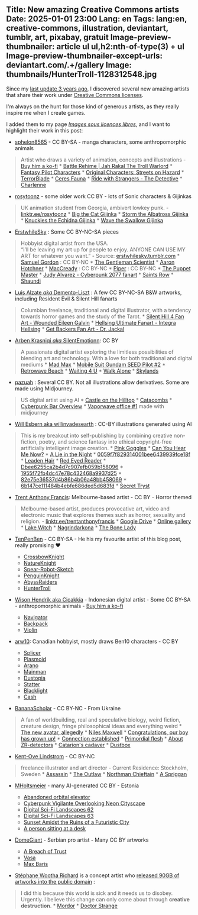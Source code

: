 Title: New amazing Creative Commons artists
Date: 2025-01-01 23:00
Lang: en
Tags: lang:en, creative-commons, illustration, deviantart, tumblr, art, pixabay, gratuit
Image-preview-thumbnailer: article ul ul,h2:nth-of-type(3) + ul
Image-preview-thumbnailer-except-urls: deviantart.com/.+/gallery
Image: thumbnails/HunterTroll-1128312548.jpg
---
Since my [last update 3 years ago](new-creative-commons-artists.html),
I discovered several new amazing artists that share their work under [Creative Commons licenses](https://creativecommons.org/share-your-work/cclicenses/).

I'm always on the hunt for those kind of generous artists,
as they really inspire me when I create games.

I added them to my page _[Images sous licences libres](pages/images-libres-de-droits.html)_,
and I want to highlight their work in this post:

- [sphelon8565](https://www.deviantart.com/sphelon8565/gallery) - CC BY-SA - manga characters, some anthropomorphic animals
> Artist who draws a variety of animation, concepts and illustrations - [Buy him a ko-fi](https://ko-fi.com/amazingsphelon)
    * [Battle Rehime | Jah Rakal The Troll Warlord](https://www.deviantart.com/sphelon8565/art/Battle-Rehime-Jah-Rakal-The-Troll-Warlord-904512933)
    * [Fantasy Pilot Characters](https://www.deviantart.com/sphelon8565/art/OC-Fantasy-Pilot-Characters-875390137)
    * [Original Characters: Streets on Hazard](https://www.deviantart.com/sphelon8565/art/OCAS-Original-Characters-Streets-on-Hazard-900918422)
    * [TerrorBlade](https://www.deviantart.com/sphelon8565/art/TerrorBlade-874274293)
    * [Ceres Fauna](https://www.deviantart.com/sphelon8565/art/Ceres-Fauna-892932513)
    * [Ride with Strangers - The Detective](https://www.deviantart.com/sphelon8565/art/Commission-Ride-with-Strangers-The-Detective-941604058)
    * [Charlenne](https://www.deviantart.com/sphelon8565/art/Commission-Charlenne-978385892)

- [rosytoonz](https://www.deviantart.com/rosytoonz/gallery/all) - some older work CC BY - lots of Sonic characters & Gijinkas
> UK animation student from Georgia, ambivert lowkey punk. - [linktr.ee/rosytoonz](https://linktr.ee/rosytoonz)
    * [Big the Cat Gijinka](https://www.deviantart.com/svanetianrose/art/Big-the-Cat-Gijinka-688218969)
    * [Storm the Albatross Gijinka](https://www.deviantart.com/svanetianrose/art/Storm-the-Albatross-Gijinka-694492179)
    * [Knuckles the Echidna Gijinka](https://www.deviantart.com/svanetianrose/art/Knuckles-the-Echidna-Gijinka-687258989)
    * [Wave the Swallow Gijinka](https://www.deviantart.com/svanetianrose/art/Wave-the-Swallow-Gijinka-693952531)

- [ErstwhileSky](https://www.deviantart.com/erstwhilesky/gallery) : Some CC BY-NC-SA pieces
> Hobbyist digital artist from the USA.
> <br>
> “I’ll be leaving my art up for people to enjoy.
> ANYONE CAN USE MY ART for whatever you want.” - Source: [erstwhilesky.tumblr.com](https://erstwhilesky.tumblr.com/post/702105322862657536/im-probably-not-coming-back-to-this-blog-as-my)
    * [Samuel Gordon](https://www.deviantart.com/erstwhilesky/art/Samuel-Gordon-683140507) : CC BY-NC
    * [The Gentleman Scientist](https://www.deviantart.com/erstwhilesky/art/The-Gentleman-Scientist-582338401)
    * [Aaron Hotchner](https://www.deviantart.com/erstwhilesky/art/Aaron-Hotchner-369252263)
    * [MacCready](https://www.deviantart.com/erstwhilesky/art/MacCready-611535372) : CC BY-NC
    * [Piper](https://www.deviantart.com/erstwhilesky/art/Piper-611423589) : CC BY-NC
    * [The Puppet Master](https://www.deviantart.com/erstwhilesky/art/The-Puppet-Master-582340319)
    * [Judy Alvarez - Cyberpunk 2077 fanart](https://erstwhilesky.tumblr.com/post/644599988556562432)
    * [Saints Row](https://erstwhilesky.tumblr.com/post/627098781721280512/city-made-of-thin-glass-smoldering-in-pitch-black)
    * [Shaundi](https://erstwhilesky.tumblr.com/post/627055211315412992/shaundi-i-wasnt-dreaming-when-they-told-me)

- [Luis Alzate _aka_ Demento-Liszt](https://www.deviantart.com/demento-liszt/gallery) : A few CC BY-NC-SA B&W artworks, including Resident Evil & Silent Hill fanarts
> Columbian freelance, traditional and digital illustrator, with a tendency towards horror games and the study of the Tarot.
    * [Silent Hill 4 Fan Art - Wounded Eileen Galvin](https://www.deviantart.com/demento-liszt/art/Silent-Hill-4-Fan-Art-Wounded-Eileen-Galvin-763349883)
    * [Hellsing Ultimate Fanart - Integra Hellsing](https://www.deviantart.com/demento-liszt/art/Hellsing-Ultimate-Fanart-Integra-Hellsing-789516159)
    * [Get Backers Fan Art - Dr. Jackal](https://www.deviantart.com/demento-liszt/art/Get-Backers-Fan-Art-Dr-Jackal-762869273)

- [Arben Krasniqi _aka_ SilentEmotionn](https://www.deviantart.com/silentemotionn/gallery): CC BY
> A passionate digital artist exploring the limitless possibilities of blending art and technology.
> With a love for both traditional and digital mediums
    * [Mad Max](https://www.deviantart.com/silentemotionn/art/Mad-Max-979054284)
    * [Mobile Suit Gundam SEED Pilot #2](https://www.deviantart.com/silentemotionn/art/Mobile-Suit-Gundam-SEED-Pilot-2-978882245)
    * [Retrowave Beach](https://www.deviantart.com/silentemotionn/art/Retrowave-Beach-977650505)
    * [Waiting 4 U](https://www.deviantart.com/silentemotionn/art/Waiting-4-U-977640198)
    * [Walk Alone](https://www.deviantart.com/silentemotionn/art/Walk-Alone-977296273)
    * [Skylands](https://www.deviantart.com/silentemotionn/art/Skylands-976697408)

- [pazuah](https://www.deviantart.com/pazuah) : Several CC BY. Not all illustrations allow derivatives. Some are made using Midjourney.
> US digital artist using AI
    * [Castle on the Hilltop](https://www.deviantart.com/pazuah/art/Castle-on-the-Hilltop-16-9-Ratio-931833757)
    * [Catacombs](https://www.deviantart.com/pazuah/art/Catacombs-16-9-Ratio-932072103)
    * [Cyberpunk Bar Overview](https://www.deviantart.com/pazuah/art/Cyberpunk-Bar-Overview-16-9-Ratio-931237796)
    * [Vaporwave office #1](https://www.deviantart.com/pazuah/art/Vaporwave-office-1-946405436) made with midjourney

- [Will Esbern aka willinvadesearth](https://www.deviantart.com/willinvadesearth) : CC-BY illustrations generated using AI
> This is my breakout into self-publishing by combining creative non-fiction, poetry, and science fantasy into ethical copyright-free artificially intelligent image creation.
    * [Pink Goggles](https://www.deviantart.com/willinvadesearth/art/Pink-Goggles-1064787750)
    * [Can You Hear Me Now?](https://www.deviantart.com/willinvadesearth/art/Can-You-Hear-Me-Now-1065117531)
    * [A Lie in the Night](https://www.deviantart.com/willinvadesearth/art/A-Lie-in-the-Night-1062064087)
    * [0059f7f829314001bee6439939fce18f](https://www.deviantart.com/willinvadesearth/art/0059f7f829314001bee6439939fce18f-1064787735)
    * [Leaden Hair](https://www.deviantart.com/willinvadesearth/art/Leaden-Hair-1062234914)
    * [Red Eyed Reader](https://www.deviantart.com/willinvadesearth/art/Red-Eyed-Reader-1062238872)
    * [Dbee6255ca2b4d7c907efb059b158096](https://www.deviantart.com/willinvadesearth/art/Dbee6255ca2b4d7c907efb059b158096-1062091435)
    * [1955f72fb4dc47e78c432468a9937d25](https://www.deviantart.com/willinvadesearth/art/1955f72fb4dc47e78c432468a9937d25-1064787811)
    * [82e75e36537d4b86b4b06a48bb458069](https://www.deviantart.com/willinvadesearth/art/82e75e36537d4b86b4b06a48bb458069-1061467489)
    * [6b147ce111484b4ebfe686ded5d683fd](https://www.deviantart.com/willinvadesearth/art/6b147ce111484b4ebfe686ded5d683fd-1061460947)
    * [Secret Tryst](https://www.deviantart.com/willinvadesearth/art/Secret-Tryst-1082373945)

- [Trent Anthony Francis](https://www.deviantart.com/trentanthonyfrancis/gallery/all): Melbourne-based artist - CC BY - Horror themed
> Melbourne-based artist, produces provocative art, video and electronic music that explores themes such as horror, sexuality and religion. - [linktr.ee/trentanthonyfrancis](http://linktr.ee/trentanthonyfrancis)
    * [Google Drive](https://drive.google.com/drive/folders/1yYH0wOTc6fSYHKN9gGhlRVzuulelgNEJ)
    * [Online gallery](https://www.trentanthonyfrancis.com/visual)
    * [Lake Witch](https://www.deviantart.com/trentanthonyfrancis/art/Lake-Witch-1111827146)
    * [Nagrindarkona](https://www.deviantart.com/trentanthonyfrancis/art/Nagrindarkona-1112706209)
    * [The Bone Lady](https://www.deviantart.com/trentanthonyfrancis/art/The-Bone-Lady-1103268376)

- [TenPenBen](https://www.deviantart.com/tenpenben) - CC BY-SA - He his my favourite artist of this blog post, really promising ❤️
    * [CrossbowKnight](https://www.deviantart.com/tenpenben/art/TenPenBenCrossbowKnightDeviantArt-1045801738)
    * [NatureKnight](https://www.deviantart.com/tenpenben/art/NatureKnight-1049902081)
    * [Spear-Robot-Sketch](https://www.deviantart.com/tenpenben/art/Spear-Robot-Sketch-1075104152)
    * [PenguinKnight](https://www.deviantart.com/tenpenben/art/PenguinKnight-1139256770)
    * [AbyssRaiders](https://www.deviantart.com/tenpenben/art/AbyssRaiders-1135721293)
    * [HunterTroll](https://www.deviantart.com/tenpenben/art/HunterTroll-1128312548)

- [Wison Hendrik aka Cicakkia](https://www.deviantart.com/cicakkia/gallery) - Indonesian digital artist - Some CC BY-SA - anthropomorphic animals - [Buy him a ko-fi](https://ko-fi.com/cicakkia)
    * [Navigator](https://www.deviantart.com/cicakkia/art/Navigator-1115715346)
    * [Backpack](https://www.deviantart.com/cicakkia/art/Backpack-1104930253)
    * [Violin](https://www.deviantart.com/cicakkia/art/Violin-1116085375)

- [arw10](https://www.deviantart.com/arw10/gallery): Canadian hobbyist, mostly draws Ben10 characters - CC BY
    * [Splicer](https://www.deviantart.com/arw10/art/Splicer-by-illuminate01-837547572)
    * [Plasmoid](https://www.deviantart.com/arw10/art/Plasmoid-By-Cicerondibuja-973387623)
    * [Arano](https://www.deviantart.com/arw10/art/Arano-By-sonic20999-904138365)
    * [Mainman](https://www.deviantart.com/arw10/art/Mainman-By-Spyro2108-853324486)
    * [Dustopia](https://www.deviantart.com/arw10/art/Dustopia-By-Fatdooman-898757850)
    * [Statter](https://www.deviantart.com/arw10/art/Statter-By-Kurotheartist-973584254)
    * [Blacklight](https://www.deviantart.com/arw10/art/Blacklight-By-Sefy99-Elmike9-862089697)
    * [Cash](https://www.deviantart.com/arw10/art/Cash-By-VampireRichard69-858721862)

- [BananaScholar](https://www.deviantart.com/bananascholar/gallery) - CC BY-NC - From Ukraine
> A fan of worldbuilding, real and speculative biology, weird fiction, creature design, fringe philosophical ideas and everything weird
    * [The new avatar, allegedly](https://www.deviantart.com/bananascholar/art/The-new-avatar-allegedly-1130707849)
    * [Niles Maxwell](https://www.deviantart.com/bananascholar/art/ArtFight-2024-2-Niles-Maxwell-1069024390)
    * [Congratulations, our boy has grown up!](https://www.deviantart.com/bananascholar/art/Congratulations-our-boy-has-grown-up-1100648356)
    * [Connection established](https://www.deviantart.com/bananascholar/art/Connection-established-1077408116)
    * [Primordial flesh](https://www.deviantart.com/bananascholar/art/Primordial-flesh-1073504160)
    * [About ZR-detectors](https://www.deviantart.com/bananascholar/art/About-ZR-detectors-1082833324)
    * [Catarion's cadaver](https://www.deviantart.com/bananascholar/art/Catarion-s-cadaver-946797787)
    * [Dustbox](https://www.deviantart.com/bananascholar/art/ArtFight-2024-5-Dustbox-1070634361)

- [Kent-Ove Lindstrom](https://www.deviantart.com/kentovelindstrom/gallery) - CC BY-NC
> freelance illustrator and art director - Current Residence: Stockholm, Sweden
    * [Assassin](https://www.deviantart.com/kentovelindstrom/art/Assassin-938038291)
    * [The Outlaw](https://www.deviantart.com/kentovelindstrom/art/The-Outlaw-934562628)
    * [Northman Chieftain](https://www.deviantart.com/kentovelindstrom/art/Northman-Chieftain-934482695)
    * [A Spriggan](https://www.deviantart.com/kentovelindstrom/art/A-Spriggan-936085738)

- [MHoltsmeier](https://www.deviantart.com/mholtsmeier/gallery) - many AI-generated CC BY - Estonia
    * [Abandoned orbital elevator](https://www.deviantart.com/mholtsmeier/art/Abandoned-orbital-elevator-1039708973)
    * [Cyberpunk Vigilante Overlooking Neon Cityscape](https://www.deviantart.com/mholtsmeier/art/Cyberpunk-Vigilante-Overlooking-Neon-Cityscape-1116801903)
    * [Digital Sci-Fi Landscapes 62](https://www.deviantart.com/mholtsmeier/art/Digital-Sci-Fi-Landscapes-62-964221334)
    * [Digital Sci-Fi Landscapes 63](https://www.deviantart.com/mholtsmeier/art/Digital-Sci-Fi-Landscapes-63-964221339)
    * [Sunset Amidst the Ruins of a Futuristic City](https://www.deviantart.com/mholtsmeier/art/Sunset-Amidst-the-Ruins-of-a-Futuristic-City-1107116522)
    * [A person sitting at a desk](https://www.deviantart.com/mholtsmeier/art/A-person-sitting-at-a-desk-953289518)

- [DomeGiant](https://www.deviantart.com/domegiant/gallery) - Serbian pro artist - Many CC BY artworks
    * [A Breach of Trust](https://www.deviantart.com/domegiant/art/A-Breach-of-Trust-644373629)
    * [Vasa](https://www.deviantart.com/domegiant/art/Vasa-629032827)
    * [Max Baris](https://www.deviantart.com/domegiant/art/Max-Baris-596412180)

- [Stéphane Wootha Richard](https://express.adobe.com/page/ucLFuLOEKK9Uo/) is a concept artist who [released 90GB of artworks into the public domain](https://www.reddit.com/r/publicdomain/comments/l3ui7n/artist_st%C3%A9phane_richard_aka_wootha_releases_90gb/?show=original) :
> I did this because this world is sick and it needs us to disobey. Urgently.
> I believe this change can only come about through **creative destruction**.
    * [Mordor](https://www.e-tribart.fr/blog/wp-content/uploads/2016/08/wootha7.jpg)
    * [Doctor Strange](https://express.adobe.com/page/ucLFuLOEKK9Uo/images/dc03da9f-60f8-489d-b686-d05b5bd54d22.jpg)

<style>
article ul > li { margin-bottom: 2rem; }
@media (min-width:768px) {
  article ul > li > ul { columns: 2; }
}
</style>